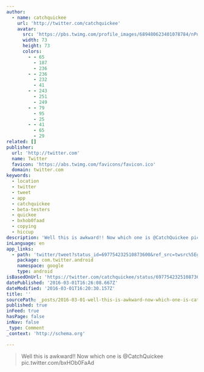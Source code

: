 ```yaml
---
author:
  - name: catchquickee
    url: 'http://twitter.com/catchquickee'
    avatar:
      src: 'https://pbs.twimg.com/profile_images/689480623401078784/nPo81-3r_bigger.jpg'
      width: 73
      height: 73
      colors:
        - - 65
          - 187
          - 236
        - - 236
          - 232
          - 41
        - - 243
          - 251
          - 249
        - - 79
          - 95
          - 25
        - - 41
          - 65
          - 29
related: []
publisher:
  url: 'http://twitter.com'
  name: Twitter
  favicon: 'https://abs.twimg.com/favicons/favicon.ico'
  domain: twitter.com
keywords:
  - location
  - twitter
  - tweet
  - app
  - catchquickee
  - beta-testers
  - quickee
  - bxhob0faad
  - copying
  - hiccup
description: 'Well this is awkward!! Now which one is @CatchQuickee pic.twitter.com/bxHOb0FaAd'
inLanguage: en
app_links:
  - path: 'twitter/tweet?status_id=697754232510873600&ref_src=twsrc%5Egoogle%7Ctwcamp%5Eandroidseo%7Ctwgr%5Estatus%7Ctwterm%5E697754232510873600'
    package: com.twitter.android
    namespace: google
    type: android
isBasedOnUrl: 'https://twitter.com/catchquickee/status/697754232510873600'
datePublished: '2016-03-01T16:26:08.667Z'
dateModified: '2016-03-01T16:20:30.157Z'
title: ''
sourcePath: _posts/2016-03-01-well-this-is-awkward-now-which-one-is-catchquickee-pictw.md
published: true
inFeed: true
hasPage: false
inNav: false
_type: Comment
_context: 'http://schema.org'

---
```

> Well this is awkward&excl;&excl; Now which one is &commat;CatchQuickee pic&period;twitter&period;com&sol;bxHOb0FaAd